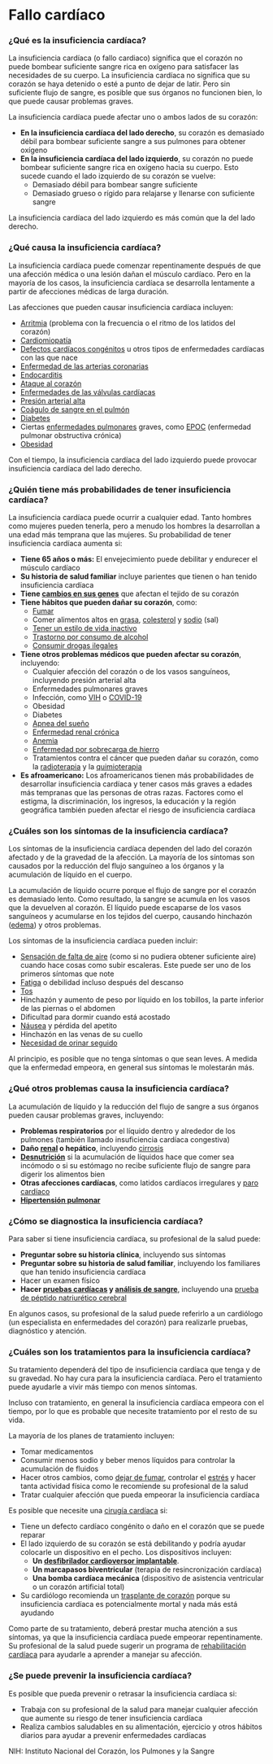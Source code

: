 Fallo cardíaco
==============


### ¿Qué es la insuficiencia cardíaca?


La insuficiencia cardíaca (o fallo cardiaco) significa que el corazón no puede bombear suficiente sangre rica en oxígeno para satisfacer las necesidades de su cuerpo. La insuficiencia cardíaca no significa que su corazón se haya detenido o esté a punto de dejar de latir. Pero sin suficiente flujo de sangre, es posible que sus órganos no funcionen bien, lo que puede causar problemas graves.


La insuficiencia cardíaca puede afectar uno o ambos lados de su corazón:


* **En la insuficiencia cardíaca del lado derecho**, su corazón es demasiado débil para bombear suficiente sangre a sus pulmones para obtener oxígeno
* **En la insuficiencia cardíaca del lado izquierdo**, su corazón no puede bombear suficiente sangre rica en oxígeno hacia su cuerpo. Esto sucede cuando el lado izquierdo de su corazón se vuelve:
	+ Demasiado débil para bombear sangre suficiente
	+ Demasiado grueso o rígido para relajarse y llenarse con suficiente sangre


La insuficiencia cardíaca del lado izquierdo es más común que la del lado derecho.


### ¿Qué causa la insuficiencia cardíaca?


La insuficiencia cardíaca puede comenzar repentinamente después de que una afección médica o una lesión dañan el músculo cardíaco. Pero en la mayoría de los casos, la insuficiencia cardíaca se desarrolla lentamente a partir de afecciones médicas de larga duración.


Las afecciones que pueden causar insuficiencia cardíaca incluyen:


* [Arritmia](https://medlineplus.gov/spanish/arrhythmia.html) (problema con la frecuencia o el ritmo de los latidos del corazón)
* [Cardiomiopatía](https://medlineplus.gov/spanish/cardiomyopathy.html)
* [Defectos cardíacos congénitos](https://medlineplus.gov/spanish/congenitalheartdefects.html) u otros tipos de enfermedades cardíacas con las que nace
* [Enfermedad de las arterias coronarias](https://medlineplus.gov/spanish/coronaryarterydisease.html)
* [Endocarditis](https://medlineplus.gov/spanish/endocarditis.html)
* [Ataque al corazón](https://medlineplus.gov/spanish/heartattack.html)
* [Enfermedades de las válvulas cardíacas](https://medlineplus.gov/spanish/heartvalvediseases.html)
* [Presión arterial alta](https://medlineplus.gov/spanish/highbloodpressure.html)
* [Coágulo de sangre en el pulmón](https://medlineplus.gov/spanish/pulmonaryembolism.html)
* [Diabetes](https://medlineplus.gov/spanish/diabetes.html)
* Ciertas [enfermedades pulmonares](https://medlineplus.gov/spanish/lungdiseases.html) graves, como [EPOC](https://medlineplus.gov/spanish/copd.html) (enfermedad pulmonar obstructiva crónica)
* [Obesidad](https://medlineplus.gov/spanish/obesity.html)


Con el tiempo, la insuficiencia cardíaca del lado izquierdo puede provocar insuficiencia cardíaca del lado derecho.


### ¿Quién tiene más probabilidades de tener insuficiencia cardíaca?


La insuficiencia cardíaca puede ocurrir a cualquier edad. Tanto hombres como mujeres pueden tenerla, pero a menudo los hombres la desarrollan a una edad más temprana que las mujeres. Su probabilidad de tener insuficiencia cardíaca aumenta si:


* **Tiene 65 años o más:** El envejecimiento puede debilitar y endurecer el músculo cardíaco
* **Su historia de salud familiar** incluye parientes que tienen o han tenido insuficiencia cardíaca
* **Tiene [cambios en sus genes](https://medlineplus.gov/spanish/geneticdisorders.html)** que afectan el tejido de su corazón
* **Tiene hábitos que pueden dañar su corazón**, como:
	+ [Fumar](https://medlineplus.gov/spanish/smoking.html)
	+ Comer alimentos altos en [grasa](https://medlineplus.gov/spanish/dietaryfats.html), [colesterol](https://medlineplus.gov/spanish/cholesterol.html) y [sodio](https://medlineplus.gov/spanish/sodium.html) (sal)
	+ [Tener un estilo de vida inactivo](https://medlineplus.gov/spanish/healthrisksofaninactivelifestyle.html)
	+ [Trastorno por consumo de alcohol](https://medlineplus.gov/spanish/alcoholusedisorderaud.html)
	+ [Consumir drogas ilegales](https://medlineplus.gov/spanish/druguseandaddiction.html)
* **Tiene otros problemas médicos que pueden afectar su corazón**, incluyendo:
	+ Cualquier afección del corazón o de los vasos sanguíneos, incluyendo presión arterial alta
	+ Enfermedades pulmonares graves
	+ Infección, como [VIH](https://medlineplus.gov/spanish/hiv.html) o [COVID-19](https://medlineplus.gov/spanish/covid19coronavirusdisease2019.html)
	+ Obesidad
	+ Diabetes
	+ [Apnea del sueño](https://medlineplus.gov/spanish/sleepapnea.html)
	+ [Enfermedad renal crónica](https://medlineplus.gov/spanish/chronickidneydisease.html)
	+ [Anemia](https://medlineplus.gov/spanish/anemia.html)
	+ [Enfermedad por sobrecarga de hierro](https://medlineplus.gov/spanish/hemochromatosis.html)
	+ Tratamientos contra el cáncer que pueden dañar su corazón, como la [radioterapia](https://medlineplus.gov/spanish/radiationtherapy.html) y la [quimioterapia](https://medlineplus.gov/spanish/cancerchemotherapy.html)
* **Es afroamericano:** Los afroamericanos tienen más probabilidades de desarrollar insuficiencia cardíaca y tener casos más graves a edades más tempranas que las personas de otras razas. Factores como el estigma, la discriminación, los ingresos, la educación y la región geográfica también pueden afectar el riesgo de insuficiencia cardíaca


### ¿Cuáles son los síntomas de la insuficiencia cardíaca?


Los síntomas de la insuficiencia cardíaca dependen del lado del corazón afectado y de la gravedad de la afección. La mayoría de los síntomas son causados por la reducción del flujo sanguíneo a los órganos y la acumulación de líquido en el cuerpo.


La acumulación de líquido ocurre porque el flujo de sangre por el corazón es demasiado lento. Como resultado, la sangre se acumula en los vasos que la devuelven al corazón. El líquido puede escaparse de los vasos sanguíneos y acumularse en los tejidos del cuerpo, causando hinchazón ([edema](https://medlineplus.gov/spanish/edema.html)) y otros problemas.


Los síntomas de la insuficiencia cardíaca pueden incluir:


* [Sensación de falta de aire](https://medlineplus.gov/spanish/breathingproblems.html) (como si no pudiera obtener suficiente aire) cuando hace cosas como subir escaleras. Este puede ser uno de los primeros síntomas que note
* [Fatiga](https://medlineplus.gov/spanish/fatigue.html) o debilidad incluso después del descanso
* [Tos](https://medlineplus.gov/spanish/cough.html)
* Hinchazón y aumento de peso por líquido en los tobillos, la parte inferior de las piernas o el abdomen
* Dificultad para dormir cuando está acostado
* [Náusea](https://medlineplus.gov/spanish/nauseaandvomiting.html) y pérdida del apetito
* Hinchazón en las venas de su cuello
* [Necesidad de orinar seguido](https://medlineplus.gov/spanish/urineandurination.html)


Al principio, es posible que no tenga síntomas o que sean leves. A medida que la enfermedad empeora, en general sus síntomas le molestarán más.


### ¿Qué otros problemas causa la insuficiencia cardíaca?


La acumulación de líquido y la reducción del flujo de sangre a sus órganos pueden causar problemas graves, incluyendo:


* **Problemas respiratorios** por el líquido dentro y alrededor de los pulmones (también llamado insuficiencia cardíaca congestiva)
* **Daño [renal](https://medlineplus.gov/spanish/kidneydiseases.html) o hepático**, incluyendo [cirrosis](https://medlineplus.gov/spanish/cirrhosis.html)
* **[Desnutrición](https://medlineplus.gov/spanish/malnutrition.html)** si la acumulación de líquidos hace que comer sea incómodo o si su estómago no recibe suficiente flujo de sangre para digerir los alimentos bien
* **Otras afecciones cardíacas**, como latidos cardíacos irregulares y [paro cardíaco](https://medlineplus.gov/spanish/suddencardiacarrest.html)
* **[Hipertensión pulmonar](https://medlineplus.gov/spanish/pulmonaryhypertension.html)**


### ¿Cómo se diagnostica la insuficiencia cardíaca?


Para saber si tiene insuficiencia cardíaca, su profesional de la salud puede:


* **Preguntar sobre su historia clínica**, incluyendo sus síntomas
* **Preguntar sobre su historia de salud familiar**, incluyendo los familiares que han tenido insuficiencia cardíaca
* Hacer un examen físico
* **Hacer [pruebas cardíacas](https://medlineplus.gov/spanish/hearthealthtests.html) y [análisis de sangre](https://medlineplus.gov/spanish/pruebas-de-laboratorio/lo-que-usted-debe-saber-sobre-los-analisis-de-sangre/)**, incluyendo una [prueba de péptido natriurético cerebral](https://medlineplus.gov/spanish/pruebas-de-laboratorio/pruebas-de-peptidos-natriureticos-bnp-nt-probnp/)


En algunos casos, su profesional de la salud puede referirlo a un cardiólogo (un especialista en enfermedades del corazón) para realizarle pruebas, diagnóstico y atención.


### ¿Cuáles son los tratamientos para la insuficiencia cardíaca?


Su tratamiento dependerá del tipo de insuficiencia cardíaca que tenga y de su gravedad. No hay cura para la insuficiencia cardíaca. Pero el tratamiento puede ayudarle a vivir más tiempo con menos síntomas.


Incluso con tratamiento, en general la insuficiencia cardíaca empeora con el tiempo, por lo que es probable que necesite tratamiento por el resto de su vida.


La mayoría de los planes de tratamiento incluyen:


* Tomar medicamentos
* Consumir menos sodio y beber menos líquidos para controlar la acumulación de fluidos
* Hacer otros cambios, como [dejar de fumar](https://medlineplus.gov/spanish/quittingsmoking.html), controlar el [estrés](https://medlineplus.gov/spanish/stress.html) y hacer tanta actividad física como le recomiende su profesional de la salud
* Tratar cualquier afección que pueda empeorar la insuficiencia cardíaca


Es posible que necesite una [cirugía cardíaca](https://medlineplus.gov/spanish/heartsurgery.html) si:


* Tiene un defecto cardíaco congénito o daño en el corazón que se puede reparar
* El lado izquierdo de su corazón se está debilitando y podría ayudar colocarle un dispositivo en el pecho. Los dispositivos incluyen:
	+ **Un [desfibrilador cardioversor implantable](https://medlineplus.gov/spanish/pacemakersandimplantabledefibrillators.html)**.
	+ **Un marcapasos biventricular** (terapia de resincronización cardíaca)
	+ **Una bomba cardíaca mecánica** (dispositivo de asistencia ventricular o un corazón artificial total)
* Su cardiólogo recomienda un [trasplante de corazón](https://medlineplus.gov/spanish/hearttransplantation.html) porque su insuficiencia cardíaca es potencialmente mortal y nada más está ayudando


Como parte de su tratamiento, deberá prestar mucha atención a sus síntomas, ya que la insuficiencia cardíaca puede empeorar repentinamente. Su profesional de la salud puede sugerir un programa de [rehabilitación cardíaca](https://medlineplus.gov/spanish/cardiacrehabilitation.html) para ayudarle a aprender a manejar su afección.


### ¿Se puede prevenir la insuficiencia cardíaca?


Es posible que pueda prevenir o retrasar la insuficiencia cardíaca si:


* Trabaja con su profesional de la salud para manejar cualquier afección que aumente su riesgo de tener insuficiencia cardíaca
* Realiza cambios saludables en su alimentación, ejercicio y otros hábitos diarios para ayudar a prevenir enfermedades cardíacas


NIH: Instituto Nacional del Corazón, los Pulmones y la Sangre


